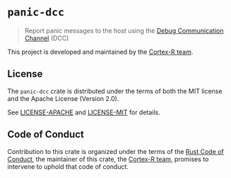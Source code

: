 # `panic-dcc`

> Report panic messages to the host using the [Debug Communication Channel][dcc]
> (DCC)

[dcc]: https://developer.arm.com/products/software-development-tools/compilers/arm-compiler-5/docs/dui0471/latest/debug-communications-channel

This project is developed and maintained by the [Cortex-R team][team].

## License

The `panic-dcc` crate is distributed under the terms of both the MIT license and
the Apache License (Version 2.0).

See [LICENSE-APACHE](LICENSE-APACHE) and [LICENSE-MIT](LICENSE-MIT) for details.

## Code of Conduct

Contribution to this crate is organized under the terms of the [Rust Code of
Conduct][CoC], the maintainer of this crate, the [Cortex-R team][team], promises
to intervene to uphold that code of conduct.

[CoC]: CODE_OF_CONDUCT.md
[team]: https://github.com/rust-embedded/wg#the-cortex-r-team
